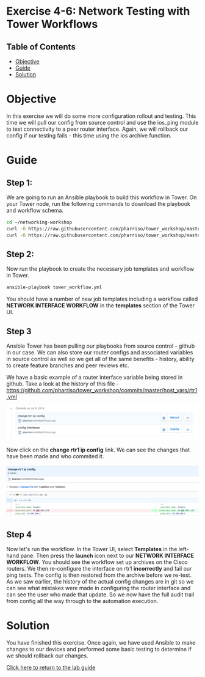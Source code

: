 # Exercise 4-6: Network Testing with Tower Workflows

## Table of Contents

- [Objective](#objective)
- [Guide](#guide)
- [Solution](#solution)

# Objective

In this exercise we will do some more configuration rollout and testing. This time we will pull our config from source control and use the ios_ping module to test connectivity to a peer router interface. Again, we will rollback our config if our testing fails - this time using the ios archive function.

# Guide

## Step 1:

We are going to run an Ansible playbook to build this workflow in Tower. On your Tower node, run the following commands to download the playbook and workflow schema.

```bash
cd ~/networking-workshop
curl -O https://raw.githubusercontent.com/pharriso/tower_workshop/master/tower_workflow.yml
curl -O https://raw.githubusercontent.com/pharriso/tower_workshop/master/files/workflow.json
```

## Step 2:

Now run the playbook to create the necessary job templates and workflow in Tower.

```bash
ansible-playbook tower_workflow.yml
```

You should have a number of new job templates including a workflow called **NETWORK INTERFACE WORKFLOW** in the **templates** section of the Tower UI.

## Step 3

Ansible Tower has been pulling our playbooks from source control - github in our case. We can also store our router configs and associated variables in source control as well so we get all of the same benefits - history, ability to create feature branches and peer reviews etc.

We have a basic example of a router interface variable being stored in github. Take a look at the history of this file - https://github.com/pharriso/tower_workshop/commits/master/host_vars/rtr1.yml

![job_link](images/git_history.png)

Now click on the **change rtr1 ip config** link. We can see the changes that have been made and who commited it.

![job_link](images/git_diff.png)

## Step 4

Now let's run the workflow. In the Tower UI, select **Templates** in the left-hand pane. Then press the **launch** icon next to our **NETWORK INTERFACE WORKFLOW**. You should see the workflow set up archives on the Cisco routers. We then re-configure the interface on rtr1 **incorrectly** and fail our ping tests. The config is then restored from the archive before we re-test. As we saw earlier, the history of the actual config changes are in git so we can see what mistakes were made in configuring the router interface and can see the user who made that update. So we now have the full audit trail from config all the way through to the automation execution.

# Solution
You have finished this exercise. Once again, we have used Ansible to make changes to our devices and performed some basic testing to determine if we should rollback our changes.

[Click here to return to the lab guide](../README.md)
